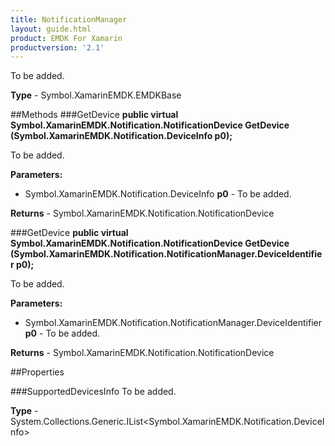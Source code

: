 ```yaml
---
title: NotificationManager
layout: guide.html 
product: EMDK For Xamarin 
productversion: '2.1' 
---
```

To be added.

**Type** - Symbol.XamarinEMDK.EMDKBase

##Methods
###GetDevice
**public virtual Symbol.XamarinEMDK.Notification.NotificationDevice GetDevice (Symbol.XamarinEMDK.Notification.DeviceInfo p0);**

To be added.

**Parameters:** 

* Symbol.XamarinEMDK.Notification.DeviceInfo **p0** - To be added.

**Returns** - Symbol.XamarinEMDK.Notification.NotificationDevice

###GetDevice
**public virtual Symbol.XamarinEMDK.Notification.NotificationDevice GetDevice (Symbol.XamarinEMDK.Notification.NotificationManager.DeviceIdentifier p0);**

To be added.

**Parameters:** 

* Symbol.XamarinEMDK.Notification.NotificationManager.DeviceIdentifier **p0** - To be added.

**Returns** - Symbol.XamarinEMDK.Notification.NotificationDevice

##Properties

###SupportedDevicesInfo
To be added.

**Type** - System.Collections.Generic.IList<Symbol.XamarinEMDK.Notification.DeviceInfo>


